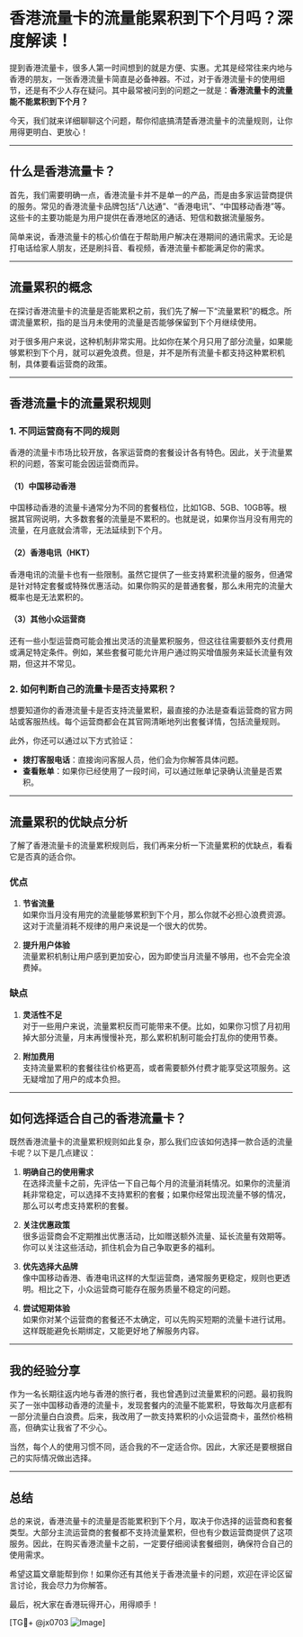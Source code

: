 # 香港流量卡的流量能累积到下个月吗？深度解读！

提到香港流量卡，很多人第一时间想到的就是方便、实惠。尤其是经常往来内地与香港的朋友，一张香港流量卡简直是必备神器。不过，对于香港流量卡的使用细节，还是有不少人存在疑问。其中最常被问到的问题之一就是：**香港流量卡的流量能不能累积到下个月？**

今天，我们就来详细聊聊这个问题，帮你彻底搞清楚香港流量卡的流量规则，让你用得更明白、更放心！

---

## 什么是香港流量卡？

首先，我们需要明确一点，香港流量卡并不是单一的产品，而是由多家运营商提供的服务。常见的香港流量卡品牌包括“八达通”、“香港电讯”、“中国移动香港”等。这些卡的主要功能是为用户提供在香港地区的通话、短信和数据流量服务。

简单来说，香港流量卡的核心价值在于帮助用户解决在港期间的通讯需求。无论是打电话给家人朋友，还是刷抖音、看视频，香港流量卡都能满足你的需求。

---

## 流量累积的概念

在探讨香港流量卡的流量是否能累积之前，我们先了解一下“流量累积”的概念。所谓流量累积，指的是当月未使用的流量是否能够保留到下个月继续使用。

对于很多用户来说，这种机制非常实用。比如你在某个月只用了部分流量，如果能够累积到下个月，就可以避免浪费。但是，并不是所有流量卡都支持这种累积机制，具体要看运营商的政策。

---

## 香港流量卡的流量累积规则

### 1. **不同运营商有不同的规则**
香港的流量卡市场比较开放，各家运营商的套餐设计各有特色。因此，关于流量累积的问题，答案可能会因运营商而异。

#### （1）中国移动香港
中国移动香港的流量卡通常分为不同的套餐档位，比如1GB、5GB、10GB等。根据其官网说明，大多数套餐的流量是不累积的。也就是说，如果你当月没有用完的流量，在月底就会清零，无法延续到下个月。

#### （2）香港电讯（HKT）
香港电讯的流量卡也有一些限制。虽然它提供了一些支持累积流量的服务，但通常是针对特定套餐或特殊优惠活动。如果你购买的是普通套餐，那么未用完的流量大概率也是无法累积的。

#### （3）其他小众运营商
还有一些小型运营商可能会推出灵活的流量累积服务，但这往往需要额外支付费用或满足特定条件。例如，某些套餐可能允许用户通过购买增值服务来延长流量有效期，但这并不常见。

### 2. **如何判断自己的流量卡是否支持累积？**
想要知道你的香港流量卡是否支持流量累积，最直接的办法是查看运营商的官方网站或客服热线。每个运营商都会在其官网清晰地列出套餐详情，包括流量规则。

此外，你还可以通过以下方式验证：
- **拨打客服电话**：直接询问客服人员，他们会为你解答具体问题。
- **查看账单**：如果你已经使用了一段时间，可以通过账单记录确认流量是否累积。

---

## 流量累积的优缺点分析

了解了香港流量卡的流量累积规则后，我们再来分析一下流量累积的优缺点，看看它是否真的适合你。

### 优点
1. **节省流量**  
   如果你当月没有用完的流量能够累积到下个月，那么你就不必担心浪费资源。这对于流量消耗不规律的用户来说是一个很大的优势。

2. **提升用户体验**  
   流量累积机制让用户感到更加安心，因为即使当月流量不够用，也不会完全浪费掉。

### 缺点
1. **灵活性不足**  
   对于一些用户来说，流量累积反而可能带来不便。比如，如果你习惯了月初用掉大部分流量，月末再慢慢补充，那么累积机制可能会打乱你的使用节奏。

2. **附加费用**  
   支持流量累积的套餐往往价格更高，或者需要额外付费才能享受这项服务。这无疑增加了用户的成本负担。

---

## 如何选择适合自己的香港流量卡？

既然香港流量卡的流量累积规则如此复杂，那么我们应该如何选择一款合适的流量卡呢？以下是几点建议：

1. **明确自己的使用需求**  
   在选择流量卡之前，先评估一下自己每个月的流量消耗情况。如果你的流量消耗非常稳定，可以选择不支持累积的套餐；如果你经常出现流量不够的情况，那么可以考虑支持累积的套餐。

2. **关注优惠政策**  
   很多运营商会不定期推出优惠活动，比如赠送额外流量、延长流量有效期等。你可以关注这些活动，抓住机会为自己争取更多的福利。

3. **优先选择大品牌**  
   像中国移动香港、香港电讯这样的大型运营商，通常服务更稳定，规则也更透明。相比之下，小众运营商可能存在服务质量不稳定的问题。

4. **尝试短期体验**  
   如果你对某个运营商的套餐还不太确定，可以先购买短期的流量卡进行试用。这样既能避免长期绑定，又能更好地了解服务内容。

---

## 我的经验分享

作为一名长期往返内地与香港的旅行者，我也曾遇到过流量累积的问题。最初我购买了一张中国移动香港的流量卡，发现套餐内的流量不能累积，导致每次月底都有一部分流量白白浪费。后来，我改用了一款支持累积的小众运营商卡，虽然价格稍高，但确实让我省了不少心。

当然，每个人的使用习惯不同，适合我的不一定适合你。因此，大家还是要根据自己的实际情况做出选择。

---

## 总结

总的来说，香港流量卡的流量是否能累积到下个月，取决于你选择的运营商和套餐类型。大部分主流运营商的套餐都不支持流量累积，但也有少数运营商提供了这项服务。因此，在购买香港流量卡之前，一定要仔细阅读套餐细则，确保符合自己的使用需求。

希望这篇文章能帮到你！如果你还有其他关于香港流量卡的问题，欢迎在评论区留言讨论，我会尽力为你解答。

最后，祝大家在香港玩得开心，用得顺手！  

[TG💪+ @jx0703 ![Image](https://github.com/user-attachments/assets/dbca1d08-cadb-493c-b0ec-ad6f7a83f270)]